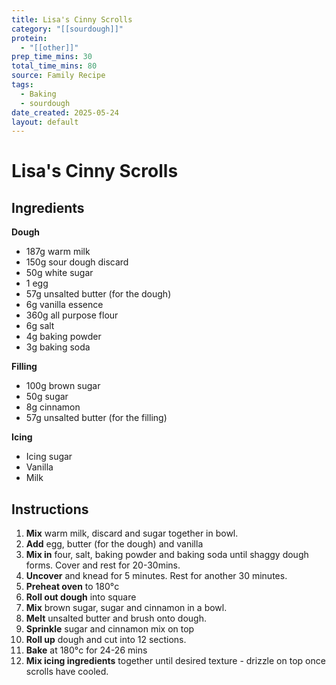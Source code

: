 ```yaml
---
title: Lisa's Cinny Scrolls
category: "[[sourdough]]"
protein:
  - "[[other]]"
prep_time_mins: 30
total_time_mins: 80
source: Family Recipe
tags:
  - Baking
  - sourdough
date_created: 2025-05-24
layout: default
---
```


# Lisa's Cinny Scrolls

## Ingredients

**Dough**
- 187g warm milk
- 150g sour dough discard
- 50g white sugar
- 1 egg
- 57g unsalted butter (for the dough)
- 6g vanilla essence 
- 360g all purpose flour
- 6g salt
- 4g baking powder 
- 3g baking soda

**Filling**
- 100g brown sugar
- 50g sugar
- 8g cinnamon 
- 57g unsalted butter (for the filling)

**Icing**
- Icing sugar  
- Vanilla  
- Milk  

## Instructions

1. **Mix** warm milk, discard and sugar together in bowl. 
2. **Add** egg, butter (for the dough) and vanilla
3. **Mix in** four, salt, baking powder and baking soda until shaggy dough forms. Cover and rest for 20-30mins.
4. **Uncover** and knead for 5 minutes. Rest for another 30 minutes. 
5. **Preheat oven** to 180°c
6. **Roll out dough** into square
7. **Mix** brown sugar, sugar and cinnamon in a bowl. 
8. **Melt** unsalted butter and brush onto dough. 
9. **Sprinkle** sugar and cinnamon mix on top 
10. **Roll up** dough and cut into 12 sections.
11. **Bake** at 180°c for 24-26 mins
12. **Mix icing ingredients** together until desired texture - drizzle on top once scrolls have cooled. 

